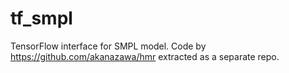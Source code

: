 # tf_smpl
TensorFlow interface for SMPL model. Code by https://github.com/akanazawa/hmr extracted as a separate repo.
